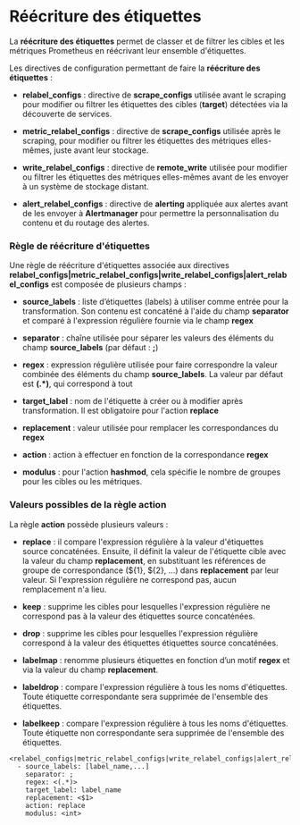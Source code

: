 # Réécriture des étiquettes

La **réécriture des étiquettes** permet de classer et de filtrer les cibles et les métriques Prometheus en réécrivant leur ensemble d'étiquettes.

Les directives de configuration permettant de faire la **réécriture des étiquettes** :

- **relabel_configs** : directive de **scrape_configs** utilisée avant le scraping pour modifier ou filtrer les étiquettes des cibles (**target**) détectées via la découverte de services.

- **metric_relabel_configs** : directive de **scrape_configs** utilisée après le scraping, pour modifier ou filtrer les étiquettes des métriques elles-mêmes, juste avant leur stockage.

- **write_relabel_configs** : directive de **remote_write** utilisée pour modifier ou filtrer les étiquettes des métriques elles-mêmes avant de les envoyer à un système de stockage distant.

- **alert_relabel_configs** : directive de **alerting** appliquée aux alertes avant de les envoyer à **Alertmanager** pour permettre la personnalisation du contenu et du routage des alertes.

### Règle de réécriture d'étiquettes

Une règle de réécriture d'étiquettes associée aux directives **relabel_configs|metric_relabel_configs|write_relabel_configs|alert_relabel_configs** est composée de plusieurs champs :

- **source_labels** : liste d’étiquettes (labels) à utiliser comme entrée pour la transformation. Son contenu est concaténé à l'aide du champ **separator** et comparé à l'expression régulière fournie via le champ **regex**

- **separator** : chaîne utilisée pour séparer les valeurs des éléments du champ **source_labels** (par défaut : **;**)

- **regex** : expression régulière utilisée pour faire correspondre la valeur combinée des éléments du champ **source_labels**. La valeur par défaut est **(.*)**, qui correspond à tout

- **target_label** : nom de l'étiquette à créer ou à modifier après transformation. Il est obligatoire pour l'action **replace**

- **replacement** : valeur utilisée pour remplacer les correspondances du **regex**

- **action** : action à effectuer en fonction de la correspondance **regex**

- **modulus** : pour l'action **hashmod**, cela spécifie le nombre de groupes pour les cibles ou les métriques.

### Valeurs possibles de la règle action

La règle **action** possède plusieurs valeurs :

- **replace** : il compare l'expression régulière à la valeur d'étiquettes source concaténées. Ensuite, il définit la valeur de l'étiquette cible avec la valeur du champ **replacement**, en substituant les références de groupe de correspondance (${1}, ${2}, ...) dans **replacement** par leur valeur. Si l'expression régulière ne correspond pas, aucun remplacement n'a lieu.

- **keep** : supprime les cibles pour lesquelles l'expression régulière ne correspond pas à la valeur des étiquettes source concaténées.

- **drop** : supprime les cibles pour lesquelles l'expression régulière correspond à la valeur des étiquettes étiquettes source concaténées.

- **labelmap** : renomme plusieurs étiquettes en fonction d’un motif **regex** et via la valeur du champ **replacement**.

- **labeldrop** : compare l'expression régulière à tous les noms d'étiquettes. Toute étiquette correspondante sera supprimée de l'ensemble des étiquettes.

- **labelkeep** : compare l'expression régulière à tous les noms d'étiquettes. Toute étiquette non correspondante sera supprimée de l'ensemble des étiquettes.

```
<relabel_configs|metric_relabel_configs|write_relabel_configs|alert_relabel_configs>:
  - source_labels: [label_name,...]
    separator: ;
    regex: <(.*)>
    target_label: label_name
    replacement: <$1>
    action: replace
    modulus: <int>
```